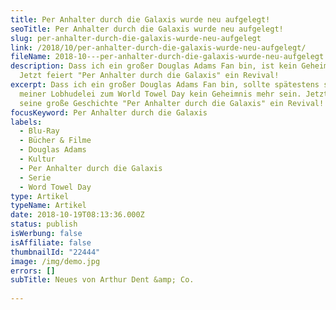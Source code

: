 ```yaml
---
title: Per Anhalter durch die Galaxis wurde neu aufgelegt!
seoTitle: Per Anhalter durch die Galaxis wurde neu aufgelegt!
slug: per-anhalter-durch-die-galaxis-wurde-neu-aufgelegt
link: /2018/10/per-anhalter-durch-die-galaxis-wurde-neu-aufgelegt/
fileName: 2018-10---per-anhalter-durch-die-galaxis-wurde-neu-aufgelegt.md
description: Dass ich ein großer Douglas Adams Fan bin, ist kein Geheimnis.
  Jetzt feiert "Per Anhalter durch die Galaxis" ein Revival!
excerpt: Dass ich ein großer Douglas Adams Fan bin, sollte spätestens seit
  meiner Lobhudelei zum World Towel Day kein Geheimnis mehr sein. Jetzt feiert
  seine große Geschichte "Per Anhalter durch die Galaxis" ein Revival!
focusKeyword: Per Anhalter durch die Galaxis
labels:
  - Blu-Ray
  - Bücher & Filme
  - Douglas Adams
  - Kultur
  - Per Anhalter durch die Galaxis
  - Serie
  - Word Towel Day
type: Artikel
typeName: Artikel
date: 2018-10-19T08:13:36.000Z
status: publish
isWerbung: false
isAffiliate: false
thumbnailId: "22444"
image: /img/demo.jpg
errors: []
subTitle: Neues von Arthur Dent &amp; Co.
  
---
```



  